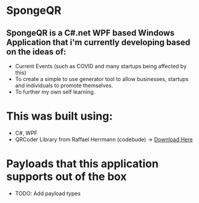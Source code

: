 # SpongeQR

## SpongeQR is a C#.net WPF based Windows Application that i'm currently developing based on the ideas of:
- Current Events (such as COVID and many startups being affected by this)
- To create a simple to use generator tool to allow businesses, startups and individuals to promote themselves. 
- To further my own self learning.

# This was built using:
- C#, WPF
- QRCoder Library from Raffael Herrmann (codebude) -> [Download Here](https://github.com/codebude/QRCoder)

# Payloads that this application supports out of the box
- TODO: Add payload types